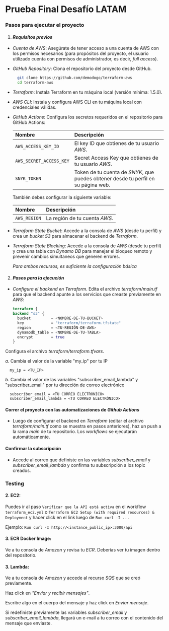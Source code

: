 
# Prueba Final Desafío LATAM


### Pasos para ejecutar el proyecto

1. ####   *Requisitos previos*
*  *Cuenta de AWS*: Asegúrate de tener acceso a una cuenta de AWS con los permisos necesarios (para propósitos del proyecto, el usuario utilizado cuenta con permisos de administrador, es decir, *full access*).


* *GitHub Repository*: Clona el repositorio del proyecto desde GitHub.
  ```bash
    git clone https://github.com/demodogo/terraform-aws
    cd terraform-aws
  ```
  
* *Terraform*: Instala Terraform en tu máquina local (versión mínima: 1.5.0).


* *AWS CLI*: Instala y configura AWS CLI en tu máquina local con credenciales válidas.


* *GitHub Actions*: Configura los secretos requeridos en el repositorio para GitHub Actions:

  | Nombre                  | Descripción                                                                        |
  |:------------------------|:-----------------------------------------------------------------------------------|
  | `AWS_ACCESS_KEY_ID`     | El key ID que obtienes de tu usuario *AWS*.                                        |
  | `AWS_SECRET_ACCESS_KEY` | Secret Access Key que obtienes de tu usuario *AWS*.                                |
  | `SNYK_TOKEN`            | Token de tu cuenta de *SNYK*, que puedes obtener desde tu perfil en su página web. |

  También debes configurar la siguiente variable:
  
  | Nombre       | Descripción                   |
    |:-------------|:------------------------------|
    | `AWS_REGION` | La región de tu cuenta *AWS*. |
  
* *Terraform State Bucket*: Accede a la consola de *AWS* (desde tu perfil) y crea un *bucket S3* para almacenar el backend de *Terraform*.
    

* *Terraform State Blocking*: Accede a la consola de *AWS* (desde tu perfil) y crea una tabla con *Dynamo DB* para manejar el bloqueo remoto y prevenir cambios simultaneos que generen errores.


  *Para ambos recursos, es suficiente la configuración básica*

2. #### *Pasos para la ejecución*
* *Configura el backend en Terraform*.
   Edita el archivo *terraform/main.tf* para que el backend apunte a los servicios que creaste previamente en *AWS*:

  ```terraform
  terraform {
  backend "s3" {
    bucket         = <NOMBRE-DE-TU-BUCKET>
    key            = "terraform/terraform.tfstate"
    region         = <TU-REGIÓN-DE-AWS>
    dynamodb_table = <NOMBRE-DE-TU-TABLA>
    encrypt        = true
  }

Configura el archivo *terraform/terraform.tfvars*.

 *a.* Cambia el valor de la variable "my_ip" por tu IP
````
  my_ip = <TU_IP>
```` 
 *b.* Cambia el valor de las variables "subscriber_email_lambda" y "subscriber_email" por tu dirección de correo electrónico
````
  subscriber_email = <TU CORREO ELECTRÓNICO>
  subscriber_email_lambda = <TU CORREO ELECTRÓNICO>
```` 

#### Correr el proyecto con las automatizaciones de *Github Actions*

* Luego de configurar el backend en *Terraform* (editar el archivo *terraform/main.tf* como se muestra en pasos anteriores), haz un push a la rama *main* de tu repositorio. Los *workflows* se ejecutarán automáticamente.

#### Confirmar la subscripción
* Accede al correo que definiste en las variables *subscriber_email* y
  *subscriber_email_lambda* y confirma tu subscripción a los topic creados.
### Testing

#### 2. EC2:
Puedes ir al paso ```Verificar que la API está activa``` en el workflow ```terraform_ec2.yml``` o ```Terraform EC2 Setup (with required resources) & Deployment```
y hacer click en el link luego de ```Run curl -I ...```

Ejemplo: ```Run curl -I http://<instance_public_ip>:3000/api```

#### 3. ECR Docker Image:
Ve a tu consola de *Amazon* y revisa tu *ECR*. Deberías ver tu imagen dentro del repositorio.

#### 3. Lambda:
Ve a tu consola de *Amazon* y accede al recurso *SQS* que se creó previamente.

Haz click en *"Enviar y recibir mensajes"*.

Escribe algo en el cuerpo del mensaje y haz click en *Enviar mensaje*.

Si redefiniste previamente las variables *subscriber_email* y
  *subscriber_email_lambda*, llegará un e-mail a tu correo con el contenido del mensaje que enviaste.

